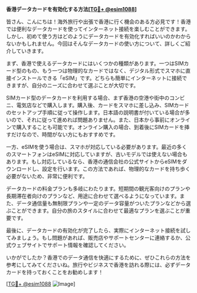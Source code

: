 **香港データカードを有効化する方法[[TG💪+ @esim1088](https://t.me/s/esim1088)]**

皆さん、こんにちは！海外旅行や出張で香港に行く機会のある方必見です！香港では便利なデータカードを使ってインターネット接続を楽しむことができます。しかし、初めて使う方はどのようにデータカードを有効化すればいいのかわからないかもしれません。今回はそんなデータカードの使い方について、詳しくご紹介していきます。

まず、香港で使えるデータカードにはいくつかの種類があります。一つはSIMカード型のもの、もう一つは物理的なカードではなく、デジタル形式でスマホに直接インストールできる「eSIM」です。どちらも簡単にインターネットに接続できますが、自分のニーズに合わせて選ぶことが大切です。

SIMカード型のデータカードを利用する場合、まず香港の空港や街中のコンビニ、電気店などで購入します。購入後、カードをスマホに差し込み、SIMカードのセットアップ手順に従って操作します。日本語の説明書が付いている場合が多いので、それに従って進めれば問題ありません。また、日本から事前にオンラインで購入することも可能です。オンライン購入の場合、到着後にSIMカードを挿すだけなので、時間がない方にもおすすめです。

一方、eSIMを使う場合は、スマホが対応している必要があります。最近の多くのスマートフォンはeSIMに対応していますが、古いモデルでは使えない場合もあります。もし対応しているなら、香港の通信会社の公式サイトからeSIMをダウンロードし、設定を行います。この方法であれば、物理的なカードを持ち歩く必要がないため、非常に便利です。

データカードの料金プランも多岐にわたります。短期間の観光客向けのプランや長期滞在者向けのプランなど、用途に合わせて選べるようになっています。また、データ通信量も無制限プランや一定のデータ容量がついたプランなどから選ぶことができます。自分の旅のスタイルに合わせて最適なプランを選ぶことが重要です。

最後に、データカードの有効化が完了したら、実際にインターネット接続を試してみましょう。もし問題があれば、販売店やサポートセンターに連絡するか、公式ウェブサイトでサポート情報を確認してください。

いかがでしたか？香港でのデータ通信を快適にするために、ぜひこれらの方法を参考にしてみてくださいね。旅行やビジネスで香港を訪れる際には、必ずデータカードを持っておくことをお勧めします！

[[TG💪+ @esim1088](https://t.me/s/esim1088) ![Image](https://i.postimg.cc/Y0z9fWf4/image.png)]
